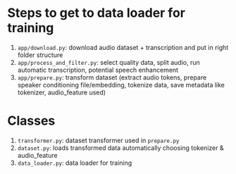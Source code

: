 # Steps to get to data loader for training

1. `app/download.py`: download audio dataset + transcription and put in right folder structure
2. `app/process_and_filter.py`: select quality data, split audio, run automatic transcription, potential speech enhancement
4. `app/prepare.py`: transform dataset (extract audio tokens, prepare speaker conditioning file/embedding, tokenize data, save metadata like tokenizer, audio_feature used)


# Classes
1. `transformer.py`: dataset transformer used in `prepare.py`
2. `dataset.py`: loads transformed data automatically choosing tokenizer & audio_feature
3. `data_loader.py`: data loader for training
